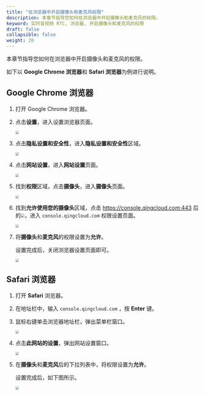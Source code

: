 ```yaml
---
title: "在浏览器中开启摄像头和麦克风权限"
description: 本章节指导您如何在浏览器中开启摄像头和麦克风的权限。
keyword: 实时音视频 RTC, 浏览器, 开启摄像头和麦克风的权限
draft: false
collapsible: false
weight: 20
---
```


本章节指导您如何在浏览器中开启摄像头和麦克风的权限。

如下以 **Google Chrome 浏览器**和 **Safari 浏览器**为例进行说明。

## Google Chrome 浏览器

1. 打开 Google Chrome 浏览器。

2. 点击**设置**，进入设置浏览器页面。

   <img src="../../_images/um_browser_auth.png" style="zoom:50%;" />

3. 点击**隐私设置和安全性**，进入**隐私设置和安全性**区域。

   <img src="../../_images/um_browser_security.png" style="zoom:50%;" />

4. 点击**网站设置**，进入**网站设置**页面。

   <img src="../../_images/um_browser_website.png" style="zoom:50%;" />

5. 找到**权限**区域，点击**摄像头**，进入**摄像头**页面。

   <img src="../../_images/um_browser_bothauth.png" style="zoom:50%;" />

6. 找到**允许使用您的摄像头**区域，点击 https://console.qingcloud.com:443 后的<img src="../../_images/icon_more.png" style="zoom:60%;" />，进入 `console.qingcloud.com` 权限设置页面。

   <img src="../../_images/um_browser_open_auth.png" style="zoom:50%;" />

7. 将**摄像头**和**麦克风**的权限设置为**允许**。

   设置完成后，关闭浏览器设置页面即可。

   <img src="../../_images/um_browser_open_bothauth.png" style="zoom:50%;" />

## Safari 浏览器

1. 打开 **Safari** 浏览器。

2. 在地址栏中，输入 `console.qingcloud.com` ，按 **Enter** 键。

3. 鼠标右键单击浏览器地址栏，弹出菜单栏窗口。

   <img src="../../_images/um_safari_mouse.png" style="zoom:50%;" />

4. 点击**此网站的设置**，弹出网站设置窗口。

   <img src="../../_images/um_safari_more_setting.png" style="zoom:50%;" />

5. 在**摄像头**和**麦克风**后的下拉列表中，将权限设置为**允许**。

   设置完成后，如下图所示。

   <img src="../../_images/um_safari_open_auth.png" style="zoom:50%;" />



